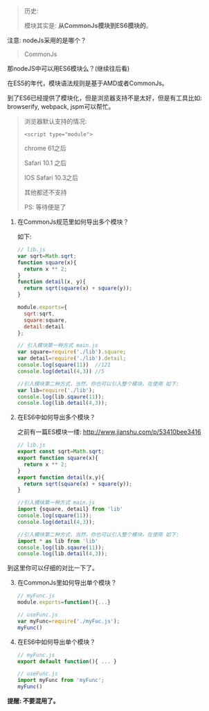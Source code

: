 

> 历史:
>
> 模块其实是: **从CommonJs模块到ES6模块的**。

注意: nodeJs采用的是哪个？

> CommonJs



那nodeJS中可以用ES6模块么？(继续往后看)



在ES5的年代，模块语法规则是基于AMD或者CommonJs。

到了ES6已经提供了模块化，但是浏览器支持不是太好，但是有工具比如: browserify, webpack, jspm可以帮忙。

> 浏览器默认支持的情况:
>
> ```
> <script type="module">
> ```
>
> chrome 61之后
>
> Safari 10.1 之后
>
> IOS Safari 10.3之后
>
> 其他都还不支持
>
> PS: 等待便是了

1. 在CommonJs规范里如何导出多个模块？

   如下:

   ```javascript
   // lib.js
   var sqrt=Math.sqrt;
   function square(x){
     return x ** 2;
   }
   function detail(x, y){
     return sqrt(square(x) + square(y));
   }

   module.exports={
     sqrt:sqrt,
     square:square,
     detail:detail
   };

   // 引入模块第一种方式 main.js
   var square=require('./lib').square;
   var detail=require('./lib').detail;
   console.log(square(11))  //121
   console.log(detail(4,3)) //5

   //引入模块第二种方式，当然，你也可以引入整个模块，在使用 如下:
   var lib=require('./lib');
   console.log(lib.sqaure(11));
   console.log(lib.detail(4,3));
   ```

2. 在ES6中如何导出多个模块？

   之前有一篇ES模块一缕: http://www.jianshu.com/p/53410bee3416 

   ```javascript
   // lib.js
   export const sqrt=Math.sqrt;
   export function square(x){
     return x ** 2;
   }
   export function detail(x,y){
     return sqrt(square(x) + square(y));
   }

   //引入模块第一种方式 main.js
   import {square, detail} from 'lib'
   console.log(square(11));
   console.log(detail(4,3));

   //引入模块第二种方式，当然，你也可以引入整个模块，在使用 如下:
   import * as lib from 'lib'
   console.log(lib.sqaure(11));
   console.log(lib.detail(4,3));
   ```

到这里你可以仔细的对比一下了。

3. 在CommonJs里如何导出单个模块？

   ```javascript
   // myFunc.js
   module.exports=function(){...}

   // useFunc.js
   var myFunc=require('./myFuc.js');
   myFunc()
   ```

4. 在ES6中如何导出单个模块？

   ```javascript
   // myFunc.js
   export default function(){ ... }

   // useFunc.js
   import myFunc from 'myFunc';
   myFunc()
   ```

**提醒: 不要混用了。**

